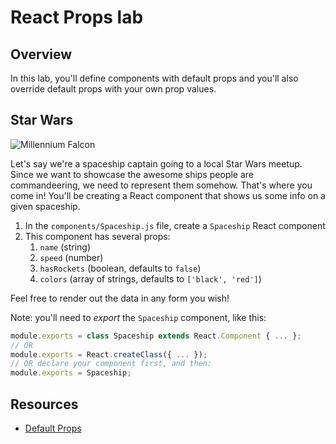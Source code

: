 # React Props lab

## Overview

In this lab, you'll define components with default props and you'll also override default props with your own prop values. 

## Star Wars
![Millennium Falcon](https://media.giphy.com/media/4kL3Q4lIggnGU/giphy.gif)

Let's say we're a spaceship captain going to a local Star Wars meetup. Since we want to showcase the awesome ships
people are commandeering, we need to represent them somehow. That's where you come in! You'll be creating a React
component that shows us some info on a given spaceship.

1. In the `components/Spaceship.js` file, create a `Spaceship` React component
2. This component has several props: 
    1. `name` (string)
    2. `speed` (number)
    3. `hasRockets` (boolean, defaults to `false`)
    4. `colors` (array of strings, defaults to `['black', 'red']`)
    
Feel free to render out the data in any form you wish!

Note: you'll need to _export_ the `Spaceship` component, like this:

```js
module.exports = class Spaceship extends React.Component { ... };
// OR
module.exports = React.createClass({ ... });
// OR declare your component first, and then:
module.exports = Spaceship;
```
 
## Resources
- [Default Props](https://facebook.github.io/react/docs/reusable-components.html#default-prop-values)
